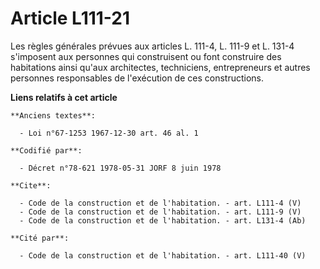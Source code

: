 # Article L111-21

Les règles générales prévues aux articles L. 111-4, L. 111-9 et L. 131-4 s'imposent aux personnes qui construisent ou font
construire des habitations ainsi qu'aux architectes, techniciens, entrepreneurs et autres personnes responsables de
l'exécution de ces constructions.

**Liens relatifs à cet article**

	**Anciens textes**:

	  - Loi n°67-1253 1967-12-30 art. 46 al. 1

	**Codifié par**:

	  - Décret n°78-621 1978-05-31 JORF 8 juin 1978

	**Cite**:

	  - Code de la construction et de l'habitation. - art. L111-4 (V)
	  - Code de la construction et de l'habitation. - art. L111-9 (V)
	  - Code de la construction et de l'habitation. - art. L131-4 (Ab)

	**Cité par**:

	  - Code de la construction et de l'habitation. - art. L111-40 (V)
